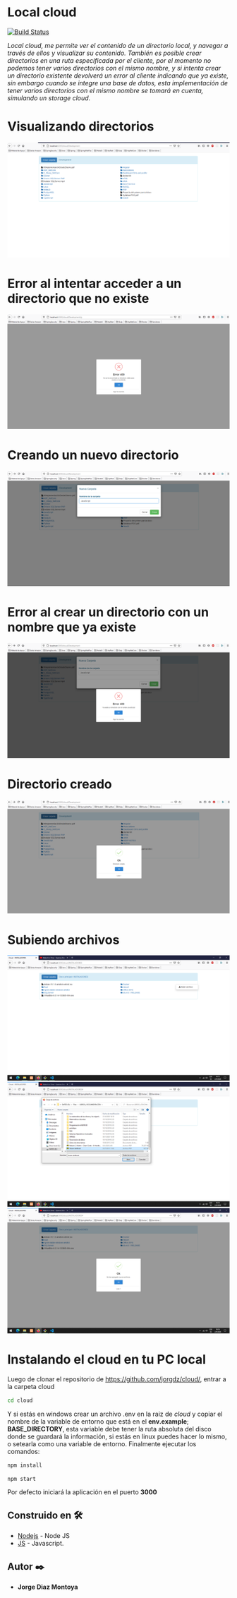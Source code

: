 # Local cloud

[![Build Status](https://travis-ci.org/joemccann/dillinger.svg?branch=master)](https://travis-ci.org/joemccann/dillinger)

_Local cloud, me permite ver el contenido de un directorio local, y navegar a través de ellos y visualizar su contenido. También es posible crear directorios en una ruta especificada por el cliente, por el momento no podemos tener varios directorios con el mismo nombre, y si intenta crear un directorio existente devolverá un error al cliente indicando que ya existe, sin embargo cuando se integre una base de datos, esta implementación de tener varios directorios con el mismo nombre se tomará en cuenta, simulando un storage cloud._

# Visualizando directorios
![Visualizando directorios][cap1]


# Error al intentar acceder a un directorio que no existe
![Error dir no existe][cap2]


# Creando un nuevo directorio
![Crear carpeta][cap3]


# Error al crear un directorio con un nombre que ya existe
![Carpeta existente][cap4]


# Directorio creado
![Carpeta creada][cap5]


# Subiendo archivos
![Subir archivos][cap6]
![Seleccionando archivos][cap7]
![Archivos subidos][cap8]

# Instalando el cloud en tu PC local
Luego de clonar el repositorio de https://github.com/jorgdz/cloud/, entrar a la carpeta cloud

```bash
cd cloud
```

Y si estás en windows crear un archivo .env en la raiz de _cloud_ y copiar el nombre de la variable de entorno que está en el __env.example__; __BASE_DIRECTORY__, esta variable debe tener la ruta absoluta del disco donde se guardará la información, si estás en linux puedes hacer lo mismo, o setearla como una variable de entorno.
Finalmente ejecutar los comandos:

```bash
npm install
```
```bash
npm start
```

Por defecto iniciará la aplicación en el puerto __3000__

## Construido en 🛠️

- [Nodejs](https://nodejs.org/en/) - Node JS
- [JS](https://developer.mozilla.org/es/docs/Web/JavaScript) - Javascript.

## Autor ✒️

- **Jorge Diaz Montoya**

[cap1]: /docs/cap1.png "Visualizando directorios"
[cap2]: /docs/cap2.png "Error dir no existe"
[cap3]: /docs/cap3.png "Crear carpeta"
[cap4]: /docs/cap4.png "Carpeta existente"
[cap5]: /docs/cap5.png "Carpeta creada"
[cap6]: /docs/cap6.png "Subir archivos"
[cap7]: /docs/cap7.png "Seleccionando archivos"
[cap8]: /docs/cap8.png "Archivos subidos"
